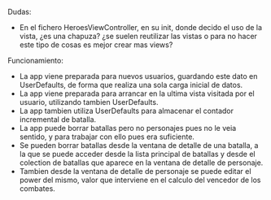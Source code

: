Dudas:

- En el fichero HeroesViewController, en su init, donde decido el uso de la vista, ¿es una chapuza? ¿se suelen reutilizar las vistas o para no hacer este tipo de cosas es mejor crear mas views?

Funcionamiento:

- La app viene preparada para nuevos usuarios, guardando este dato en UserDefaults, de forma que realiza una sola carga inicial de datos.
- La app viene preparada para arrancar en la ultima vista visitada por el usuario, utilizando tambien UserDefaults.
- La app tambien utiliza UserDefaults para almacenar el contador incremental de batalla.
- La app puede borrar batallas pero no personajes pues no le veia sentido, y para trabajar con ello pues era suficiente.
- Se pueden borrar batallas desde la ventana de detalle de una batalla, a la que se puede acceder desde la lista principal de batallas y desde el colection de batallas que aparece en la ventana de detalle de personaje.
- Tambien desde la ventana de detalle de personaje se puede editar el power del mismo, valor que interviene en el calculo del vencedor de los combates.
